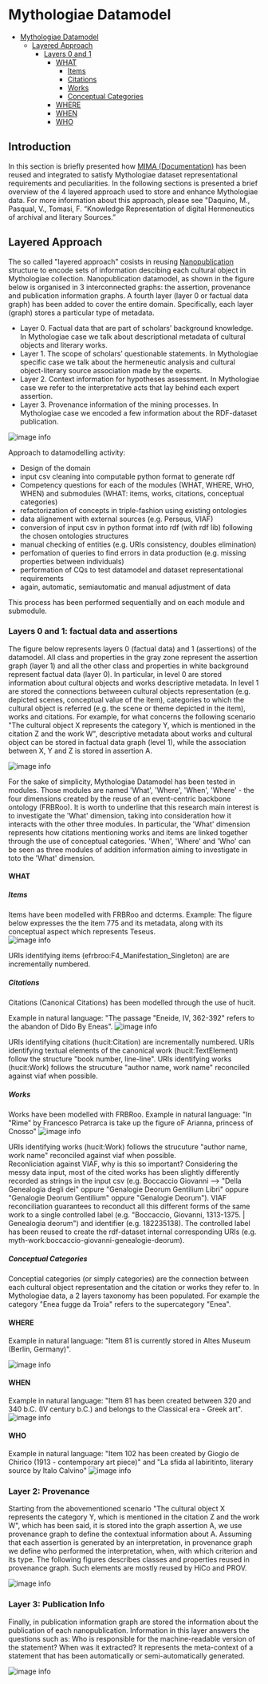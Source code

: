 # Mythologiae Datamodel 

- [Mythologiae Datamodel](#mythologiae-datamodel)
  * [Layered Approach](#layered-approach)
    + [Layers 0 and 1](#layers-0-and-1)
      - [WHAT](#what)
        * [Items](#items)
        * [Citations](#citations)
        * [Works](#works)
        * [Conceptual Categories](#conceptual-categories)
      - [WHERE](#where)
      - [WHEN](#when)
      - [WHO](#who)

## Introduction
In this section is briefly presented how <a href="https://mima-data-model.github.io/mima-documentation/">MIMA (Documentation)</a> has been reused and integrated to satisfy Mythologiae dataset representational requirements and peculiarities.
In the following sections is presented a brief overview of the 4 layered approach used to store and enhance Mythologiae data. 
For more information about this approach, please see "Daquino, M., Pasqual, V., Tomasi, F. “Knowledge Representation of digital Hermeneutics of archival and literary Sources.”

## Layered Approach
The so called "layered approach" cosists in reusing <a href="http://nanopub.org/wordpress/">Nanopublication</a> structure to encode sets of information descibing each cultural object in Mythologiae collection. Nanopublication datamodel, as shown in the figure below is organised in 3 interconnected graphs: the assertion, provenance and publication information graphs. A fourth layer (layer 0 or factual data graph) has been added to cover the entire domain.
Specifically, each layer (graph) stores a particular type of metadata.
* Layer 0. Factual data that are part of scholars’ background knowledge. In Mythologiae case we talk about descriptional metadata of cultural objects and literary works.
* Layer 1. The scope of scholars’ questionable statements. In Mythologiae specific case we talk about the hermeneutic analysis and cultural object-literary source association made by the experts.
* Layer 2. Context information for hypotheses assessment. In Mythologiae case we refer to the interpretative acts that lay behind each expert assertion.
* Layer 3. Provenance information of the mining processes. In Mythologiae case we encoded a few information about the RDF-dataset publication.

![image info](datamodel-imgs/struttura_mima_np.svg)  

Approach to datamodelling activity:
* Design of the domain
* input csv cleaning into computable python format to generate rdf
* Competency questions for each of the modules (WHAT, WHERE, WHO, WHEN) and submodules (WHAT: items, works, citations, conceptual categories)
* refactorization of concepts in triple-fashion using existing ontologies
* data alignement with external sources (e.g. Perseus, VIAF)
* conversion of input csv in python format into rdf (with rdf lib) following the chosen ontologies structures
* manual checking of entities (e.g. URIs consistency, doubles elimination)
* perfomation of queries to find errors in data production (e.g. missing properties between individuals)
* performation of CQs to test datamodel and dataset representational requirements
* again, automatic, semiautomatic and manual adjustment of data

This process has been performed sequentially and on each module and submodule.

### Layers 0 and 1: factual data and assertions 

The figure below represents layers 0 (factual data) and 1 (assertions) of the datamodel. All class and properties in the gray zone represent the assertion graph (layer 1) and all the other class and properties in white background represent factual data (layer 0). In particular, in level 0 are stored information about cultural objects and works descriptive metadata. In level 1 are stored the connections betweeen cultural objects representation (e.g. depicted scenes, conceptual value of the item), categories to which the cultural object is referred (e.g. the scene or theme depicted in the item), works and citations. For example, for what concerns the following scenario "The cultural object X represents the category Y, which is mentioned in the citation Z and the work W", descriptive metadata about works and cultural object can be stored in factual data graph (level 1), while the association between X, Y and Z is stored in assertion A. 

![image info](datamodel-imgs/layer0_layer1.svg)  

For the sake of simplicity, Mythologiae Datamodel has been tested in modules. Those modules are named 'What', 'Where', 'When', 'Where' - the four dimensions created by the reuse of an event-centric backbone ontology (FRBRoo). It is worth to underline that this research main interest is to investigate the 'What' dimension, taking into consideration how it interacts with the other three modules. 
In particular, the 'What' dimension represents how citations mentioning works and items are linked together through the use of conceptual categories. 'When', 'Where' and 'Who' can be seen as three modules of addition information aiming to investigate in toto the 'What' dimension. 

#### WHAT
##### Items
Items have been modelled with FRBRoo and dcterms. 
Example: The figure below expresses the the item 775 and its metadata, along with its conceptual aspect which represents Teseus.    
![image info](datamodel-imgs/what-items.svg)

URIs identifying items (efrbroo:F4_Manifestation_Singleton) are are incrementally numbered. 

##### Citations
Citations (Canonical Citations) has been modelled through the use of hucit.  

Example in natural language: "The passage "Eneide, IV, 362-392" refers to the abandon of Dido By Eneas". 
![image info](datamodel-imgs/what-citations.svg)

URIs identifying citations (hucit:Citation) are incrementally numbered. URIs identifying textual elements of the canonical work (hucit:TextElement) follow the structure "book number, line-line". URIs identifying works (hucit:Work) follows the strucuture "author name, work name" reconciled against viaf when possible.  


##### Works
Works have been modelled with FRBRoo. 
Example in natural language: "In "Rime" by Francesco Petrarca is take up the figure oF Arianna, princess of Cnosso"
![image info](datamodel-imgs/what-works.svg)

URIs identifying works (hucit:Work) follows the strucuture "author name, work name" reconciled against viaf when possible.  
Reconliciation against VIAF, why is this so important? 
Considering the messy data input, most of the cited works has been slightly differently recorded as strings in the input csv (e.g. Boccaccio Giovanni --> "Della Genealogia degli dei" oppure "Genalogie Deorum Gentilium Libri" oppure "Genalogie Deorum Gentilium" oppure "Genalogie Deorum"). VIAF reconciliation guarantees to reconduct all this different forms of the same work to a single controlled label (e.g. "Boccaccio, Giovanni, 1313-1375. | Genealogia deorum") and identifier (e.g. 182235138). The controlled label has been reused to create the rdf-dataset internal corresponding URIs (e.g. myth-work:boccaccio-giovanni-genealogie-deorum).

##### Conceptual Categories
Conceptial categories (or simply categories) are the connection between each cultural object representation and the citation or works they refer to. In Mythologiae data, a 2 layers taxonomy has been populated. For example the category "Enea fugge da Troia" refers to the supercategory "Enea". 

#### WHERE 

Example in natural language: "Item 81 is currently stored in Altes Museum (Berlin, Germany)". 

![image info](datamodel-imgs/where-museo-citta-nazione.svg)

#### WHEN 
Example in natural language: "Item 81 has been created between 320 and 340 b.C. (IV century b.C.) and belongs to the Classical era - Greek art".
![image info](datamodel-imgs/when-items.svg)

#### WHO 
Example in natural language: "Item 102 has been created by Giogio de Chirico (1913 - contemporary art piece)" and "La sfida al labiritinto, literary source by Italo Calvino"
![image info](datamodel-imgs/who.svg)

### Layer 2: Provenance
Starting from the abovementioned scenario "The cultural object X represents the category Y, which is mentioned in the citation Z and the work W", which has been said, it is stored into the graph assertion A, we use provenance graph to define the contextual information about A. Assuming that each assertion is generated by an interpretation, in provenance graph we define who performed the interpretation, when, with which criterion and its type. 
The following figures describes classes and properties reused in provenance graph. Such elements are mostly reused by HiCo and PROV. 

![image info](datamodel-imgs/layer2.svg)

### Layer 3: Publication Info
Finally, in publication information graph are stored the information about the publication of each nanopublication. Information in this layer answers the questions such as: Who is responsible for the machine-readable version of the statement? When was it extracted? It represents the meta-context of a statement that has been automatically or semi-automatically generated.

![image info](datamodel-imgs/layer3.svg)


